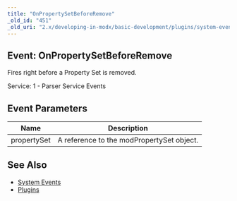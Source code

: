 ```yaml
---
title: "OnPropertySetBeforeRemove"
_old_id: "451"
_old_uri: "2.x/developing-in-modx/basic-development/plugins/system-events/onpropertysetbeforeremove"
---
```


## Event: OnPropertySetBeforeRemove

Fires right before a Property Set is removed.

Service: 1 - Parser Service Events

## Event Parameters

| Name        | Description                               |
| ----------- | ----------------------------------------- |
| propertySet | A reference to the modPropertySet object. |

## See Also

- [System Events](extending-modx/plugins/system-events "System Events")
- [Plugins](extending-modx/plugins "Plugins")
